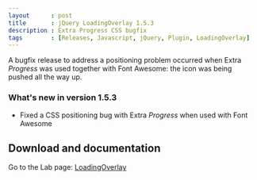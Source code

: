 ```yaml
---
layout      : post
title       : jQuery LoadingOverlay 1.5.3
description : Extra Progress CSS bugfix
tags        : [Releases, Javascript, jQuery, Plugin, LoadingOverlay]
---
```



A bugfix release to address a positioning problem occurred when Extra *Progress* was used together with Font Awesome: the icon was being pushed all the way up.


### What's new in version 1.5.3

- Fixed a CSS positioning bug with Extra *Progress* when used with Font Awesome




## Download and documentation

Go to the Lab page: [LoadingOverlay](/labs/jquery-loading-overlay/)
